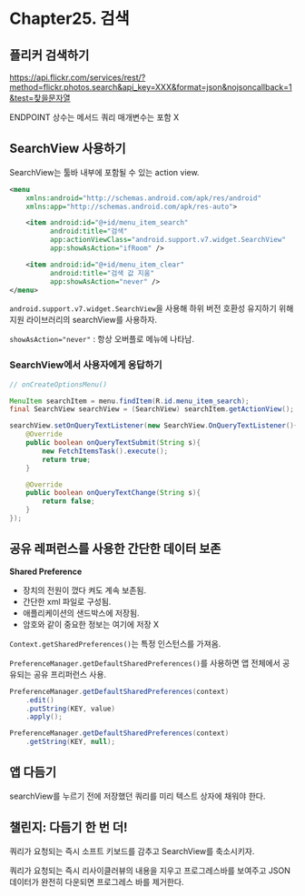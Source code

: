 # Chapter25. 검색

## 플리커 검색하기

https://api.flickr.com/services/rest/?method=flickr.photos.search&api_key=XXX&format=json&nojsoncallback=1&test=찾을문자열

ENDPOINT 상수는 메서드 쿼리 매개변수는 포함 X

## SearchView 사용하기

SearchView는 툴바 내부에 포함될 수 있는 action view.

```xml
<menu 
    xmlns:android="http://schemas.android.com/apk/res/android"
    xmlns:app="http://schemas.android.com/apk/res-auto">

    <item android:id="@+id/menu_item_search"
          android:title="검색"
          app:actionViewClass="android.support.v7.widget.SearchView"
          app:showAsAction="ifRoom" />

    <item android:id="@+id/menu_item_clear"
          android:title="검색 값 지움"
          app:showAsAction="never" />
</menu>
```
`android.support.v7.widget.SearchView`을 사용해 하위 버전 호환성 유지하기 위해 지원 라이브러리의 searchView를 사용하자.


`showAsAction="never"` : 항상 오버플로 메뉴에 나타남.

### SearchView에서 사용자에게 응답하기

```java
// onCreateOptionsMenu()

MenuItem searchItem = menu.findItem(R.id.menu_item_search);
final SearchView searchView = (SearchView) searchItem.getActionView();

searchView.setOnQueryTextListener(new SearchView.OnQueryTextListener(){
    @Override
    public boolean onQueryTextSubmit(String s){
        new FetchItemsTask().execute();
        return true;
    }

    @Override
    public boolean onQueryTextChange(String s){
        return false;
    }
});
```

## 공유 레퍼런스를 사용한 간단한 데이터 보존

**Shared Preference**
- 장치의 전원이 껐다 켜도 계속 보존됨.
- 간단한 xml 파일로 구성됨.
- 애플리케이션의 샌드박스에 저장됨.
- 암호와 같이 중요한 정보는 여기에 저장 X


`Context.getSharedPreferences()`는 특정 인스턴스를 가져옴.

`PreferenceManager.getDefaultSharedPreferences()`를 사용하면 앱 전체에서 공유되는 공유 프리퍼런스 사용.

```java
PreferenceManager.getDefaultSharedPreferences(context)
    .edit()
    .putString(KEY, value)
    .apply();

PreferenceManager.getDefaultSharedPreferences(context)
    .getString(KEY, null);
```

## 앱 다듬기

searchView를 누르기 전에 저장했던 쿼리를 미리 텍스트 상자에 채워야 한다.

## 챌린지: 다듬기 한 번 더!

쿼리가 요청되는 즉시 소프트 키보드를 감추고 SearchView를 축소시키자.

쿼리가 요청되는 즉시 리사이클러뷰의 내용을 지우고 프로그레스바를 보여주고 JSON 데이터가 완전히 다운되면 프로그레스 바를 제거한다.

